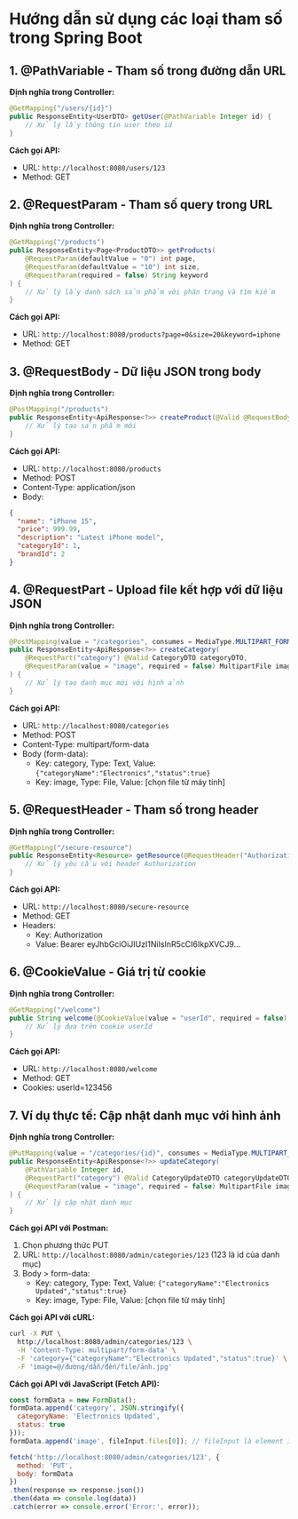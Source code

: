 # Hướng dẫn sử dụng các loại tham số trong Spring Boot

## 1. @PathVariable - Tham số trong đường dẫn URL

**Định nghĩa trong Controller:**
```java
@GetMapping("/users/{id}")
public ResponseEntity<UserDTO> getUser(@PathVariable Integer id) {
    // Xử lý lấy thông tin user theo id
}
```

**Cách gọi API:**
- URL: `http://localhost:8080/users/123`
- Method: GET

## 2. @RequestParam - Tham số query trong URL

**Định nghĩa trong Controller:**
```java
@GetMapping("/products")
public ResponseEntity<Page<ProductDTO>> getProducts(
    @RequestParam(defaultValue = "0") int page,
    @RequestParam(defaultValue = "10") int size,
    @RequestParam(required = false) String keyword
) {
    // Xử lý lấy danh sách sản phẩm với phân trang và tìm kiếm
}
```

**Cách gọi API:**
- URL: `http://localhost:8080/products?page=0&size=20&keyword=iphone`
- Method: GET

## 3. @RequestBody - Dữ liệu JSON trong body

**Định nghĩa trong Controller:**
```java
@PostMapping("/products")
public ResponseEntity<ApiResponse<?>> createProduct(@Valid @RequestBody ProductCreateDTO productCreateDTO) {
    // Xử lý tạo sản phẩm mới
}
```

**Cách gọi API:**
- URL: `http://localhost:8080/products`
- Method: POST
- Content-Type: application/json
- Body:
```json
{
  "name": "iPhone 15",
  "price": 999.99,
  "description": "Latest iPhone model",
  "categoryId": 1,
  "brandId": 2
}
```

## 4. @RequestPart - Upload file kết hợp với dữ liệu JSON

**Định nghĩa trong Controller:**
```java
@PostMapping(value = "/categories", consumes = MediaType.MULTIPART_FORM_DATA_VALUE)
public ResponseEntity<ApiResponse<?>> createCategory(
    @RequestPart("category") @Valid CategoryDTO categoryDTO,
    @RequestParam(value = "image", required = false) MultipartFile image
) {
    // Xử lý tạo danh mục mới với hình ảnh
}
```

**Cách gọi API:**
- URL: `http://localhost:8080/categories`
- Method: POST
- Content-Type: multipart/form-data
- Body (form-data):
  - Key: category, Type: Text, Value: `{"categoryName":"Electronics","status":true}`
  - Key: image, Type: File, Value: [chọn file từ máy tính]

## 5. @RequestHeader - Tham số trong header

**Định nghĩa trong Controller:**
```java
@GetMapping("/secure-resource")
public ResponseEntity<Resource> getResource(@RequestHeader("Authorization") String authHeader) {
    // Xử lý yêu cầu với header Authorization
}
```

**Cách gọi API:**
- URL: `http://localhost:8080/secure-resource`
- Method: GET
- Headers:
  - Key: Authorization
  - Value: Bearer eyJhbGciOiJIUzI1NiIsInR5cCI6IkpXVCJ9...

## 6. @CookieValue - Giá trị từ cookie

**Định nghĩa trong Controller:**
```java
@GetMapping("/welcome")
public String welcome(@CookieValue(value = "userId", required = false) String userId) {
    // Xử lý dựa trên cookie userId
}
```

**Cách gọi API:**
- URL: `http://localhost:8080/welcome`
- Method: GET
- Cookies: userId=123456

## 7. Ví dụ thực tế: Cập nhật danh mục với hình ảnh

**Định nghĩa trong Controller:**
```java
@PutMapping(value = "/categories/{id}", consumes = MediaType.MULTIPART_FORM_DATA_VALUE)
public ResponseEntity<ApiResponse<?>> updateCategory(
    @PathVariable Integer id,
    @RequestPart("category") @Valid CategoryUpdateDTO categoryUpdateDTO,
    @RequestParam(value = "image", required = false) MultipartFile image
) {
    // Xử lý cập nhật danh mục
}
```

**Cách gọi API với Postman:**
1. Chọn phương thức PUT
2. URL: `http://localhost:8080/admin/categories/123` (123 là id của danh mục)
3. Body > form-data:
   - Key: category, Type: Text, Value: `{"categoryName":"Electronics Updated","status":true}`
   - Key: image, Type: File, Value: [chọn file từ máy tính]

**Cách gọi API với cURL:**
```bash
curl -X PUT \
  http://localhost:8080/admin/categories/123 \
  -H 'Content-Type: multipart/form-data' \
  -F 'category={"categoryName":"Electronics Updated","status":true}' \
  -F 'image=@/đường/dẫn/đến/file/ảnh.jpg'
```

**Cách gọi API với JavaScript (Fetch API):**
```javascript
const formData = new FormData();
formData.append('category', JSON.stringify({
  categoryName: 'Electronics Updated',
  status: true
}));
formData.append('image', fileInput.files[0]); // fileInput là element input type=file

fetch('http://localhost:8080/admin/categories/123', {
  method: 'PUT',
  body: formData
})
.then(response => response.json())
.then(data => console.log(data))
.catch(error => console.error('Error:', error));
```